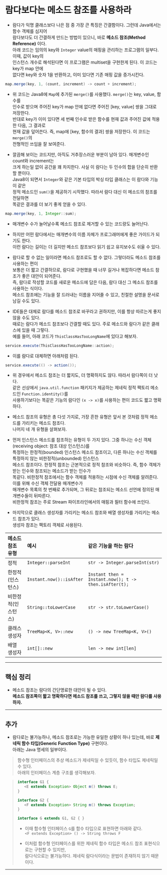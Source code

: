 # 람다보다는 메소드 참조를 사용하라

- 람다가 익명 클래스보다 나은 점 중 가장 큰 특징은 간결함이다. 그런데 Java에서는 함수 객체를 심지어  
  람다보다도 더 간결하게 만드는 방법이 있으니, 바로 **메소드 참조(Method Reference)** 이다.  
  아래 코드는 임의의 key와 `Integer` value의 매핑을 관리하는 프로그램의 일부다. 이때, 값이 key의  
  인스턴스 개수로 해석된다면 이 프로그램은 multiset을 구현한게 된다. 이 코드는 key가 map 안에  
  없다면 key와 숫자 1을 반환하고, 이미 있다면 기존 매핑 값을 증가시킨다.

```java
map.merge(key, 1, (count, increment) -> count + increment);
```

- 위 코드는 Java8에 `Map`에 추가된 `merge()`를 사용했다. `merge()`는 key, value, 함수를  
  인수로 받으며 주어진 key가 map 안에 없다면 주어진 [key, value] 쌍을 그대로 저장한다.  
  반대로 key가 이미 있다면 세 번째 인수로 받은 함수를 현재 값과 주어진 값에 적용한 다음, 그 결과로  
  현재 값을 덮어쓴다. 즉, map에 [key, 함수의 결과] 쌍을 저장한다. 이 코드는 `merge()`의  
  전형적인 쓰임을 잘 보여준다.

- 깔끔해 보이는 코드지만, 아직도 거추장스러운 부분이 남아 있다. 매개변수인 count와 increment는  
  크게 하는일 없이 공간을 꽤 차지한다. 사실 이 람다는 두 인수의 합을 단순히 반환할 뿐이다.  
  Java8이 되면서 `Integer`와 같은 기본 타입의 박싱 타입 클래스는 이 람다와 기능이 같은  
  정적 메소드인 `sum()`을 제공하기 시작했다. 따라서 람다 대신 이 메소드의 참조를 전달하면  
  똑같은 결과를 더 보기 좋게 얻을 수 있다.

```java
map.merge(key, 1, Integer::sum);
```

- 매개변수 수가 늘어날수록 메소드 참조로 제거할 수 있는 코드량도 늘어난다.

- 하지만 어떤 람다에서는 매개변수의 이름 자체가 프로그래머에게 좋은 가이드가 되기도 한다.  
  이런 람다는 길이는 더 길지만 메소드 참조보다 읽기 쉽고 유지보수도 쉬울 수 있다.

- 람다로 할 수 없는 일이라면 메소드 참조로도 할 수 없다. 그렇더라도 메소드 참조를 사용하는 편이  
  보통은 더 짧고 간결하므로, 람다로 구현했을 때 너무 길거나 복잡하다면 메소드 참조가 좋은 대안이 되어준다.  
  즉, 람다로 작성할 코드를 새로운 메소드에 담은 다음, 람다 대신 그 메소드 참조를 사용하는 식이다.  
  메소드 참조에는 기능을 잘 드러내는 이름을 지어줄 수 있고, 친절한 설명을 문서로 남길 수도 있다.

- IDE들은 대체로 람다를 메소드 참조로 바꾸라고 권하지만, 이를 항상 따르는게 좋지 않을 수도 있다.  
  때로는 람다가 메소드 참조보다 간결할 때도 있다. 주로 메소드와 람다가 같은 클래스에 있을 때 그렇다.  
  예를 들어, 아래 코드가 `ThisClassHasTooLongName`에 있다고 해보자.

```java
service.execute(ThisClassHasTooLongName::action);
```

- 이를 람다로 대체하면 아래처럼 된다.

```java
service.execute(() -> action());
```

- 위 경우에서 메소드 참조는 더 짧지도, 더 명확하지도 않다. 따라서 람다쪽이 더 낫다.  
  같은 선상에서 `java.util.function` 패키지가 제공하는 제네릭 정적 팩토리 메소드인 `Function.identity()`를  
  사용하기보다는 똑같은 기능의 람다인 `(x -> x)`를 사용하는 편이 코드도 짧고 명확하다.

- 메소드 참조의 유형은 총 다섯 가지로, 가장 흔한 유형은 앞서 본 것처럼 정적 메소드를 가리키는 메소드 참조다.  
  나머지 네 개 유형을 살펴보자.

- 먼저 인스턴스 메소드를 참조하는 유형이 두 가지 있다. 그중 하나는 수신 객체(receiving object: 참조 대상 인스턴스)를  
  특정하는 한정적(bounded) 인스턴스 메소드 참조이고, 다른 하나는 수신 객체를 특정하지 않는 비한정적(unbounded) 인스턴스  
  메소드 참조이다. 한정적 참조는 근본적으로 정적 참조와 비슷하다. 즉, 함수 객체가 받는 인수와 참조되는 메소드가 받는 인수가  
  똑같다. 비한정적 참조에서는 함수 객체를 적용하는 시점에 수신 객체를 알려준다. 이를 위해 수신 객체 전달용 매개변수가  
  매개변수 목록의 첫 번째로 추가되며, 그 뒤로는 참조되는 메소드 선언에 정의된 매개변수들이 뒤따른다.  
  비한정적 참조는 주로 Stream 파이프라인에서의 매핑과 필터 함수에 쓰인다.

- 마지막으로 클래스 생성자를 가리키는 메소드 참조와 배열 생성자를 가리키는 메소드 참조가 있다.  
  생성자 참조는 팩토리 객체로 사용된다.

| 메소드 참조 유형   | 예시                     | 같은 기능을 하는 람다                                 |
| :----------------- | :----------------------- | :---------------------------------------------------- |
| 정적               | `Integer::parseInt`      | `str -> Integer.parseInt(str)`                        |
| 한정적(인스턴스)   | `Instant.now()::isAfter` | `Instant then = Instant.now(); t -> then.isAfter(t);` |
| 비한정적(인스턴스) | `String::toLowerCase`    | `str -> str.toLowerCase()`                            |
| 클래스 생성자      | `TreeMap<K, V>::new`     | `() -> new TreeMap<K, V>()`                           |
| 배열 생성자        | `int[]::new`             | `len -> new int[len]`                                 |

<hr/>

## 핵심 정리

- 메소드 참조는 람다의 간단명료한 대안이 될 수 있다.  
  **메소드 참조쪽이 짧고 명확하다면 메소드 참조를 쓰고, 그렇지 않을 때만 람다를 사용하자.**

<hr/>

## 추가

- 람다로는 불가능하나, 메소드 참조로는 가능한 유일한 상황이 하나 있는데, 바로 **제네릭 함수 타입(Generic Function Type)** 구현이다.  
  아래는 Java 명세의 일부이다.

> 함수형 인터페이스의 추상 메소드가 제네릭일 수 있듯이, 함수 타입도 제네릭일 수 있다.  
> 아래의 인터페이스 계층 구조를 생각해보자.

> ```java
> interface G1 {
>    <E extends Exception> Object m() throws E;
> }
>
> interface G2 {
>    <F extends Exception> String m() throws Exception;
> }
>
> interface G extends G1, G2 { }
> ```
>
> - 이때 함수형 인터페이스 `G`를 함수 타입으로 표현하면 아래와 같다.  
>   `<F extends Exception> () -> String throws F`
>
> - 이처럼 함수형 인터페이스를 위한 제네릭 함수 타입은 메소드 참조 표현식으로는 구현할 수 있지만,  
>   람다식으로는 불가능하다. 제네릭 람다식이라는 문법이 존재하지 않기 때문이다.

<hr/>
